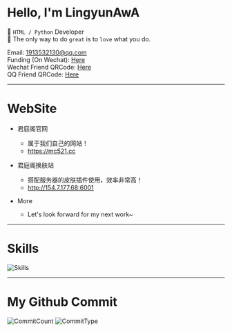 # Hello, I'm LingyunAwA

👦 `HTML / Python` Developer\
📝 The only way to do `great` is to `love` what you do.

Email: [1913532130@qq.com](mailto:1913532130@qq.com)\
Funding (On Wechat): [Here](https://www.lingyunawa.top/static/img/wxzsm.png)\
Wechat Friend QRCode: [Here](https://www.lingyunawa.top/static/img/wx.png)\
QQ Friend QRCode: [Here](https://www.lingyunawa.top/static/img/qq.png)

---

# WebSite
  - 君庭阁官网
    - 属于我们自己的网站！
    - https://mc521.cc
   
  - 君庭阁换肤站
    - 搭配服务器的皮肤插件使用，效率非常高！
    - http://154.7.177.68:6001

  - More
    - Let's look forward for my next work~
   
---

# Skills

![Skills](https://skillicons.dev/icons?i=html,css,less,javascript,vue,markdown,nodejs,npm,python,sqlite,git,vscode,visualstudio,github,githubactions,windows,linux&perline=18)

---

# My Github Commit
![CommitCount](https://camo.githubusercontent.com/10836eb7650d7690f85eb64a6781646da1c77c2e532445430a781e2c7cf54001/687474703a2f2f6769746875622d70726f66696c652d73756d6d6172792d63617264732e76657263656c2e6170702f6170692f63617264732f73746174733f757365726e616d653d4a696e674861692d4c696e6779756e267468656d653d676974687562) ![CommitType](https://camo.githubusercontent.com/0597ed03731c36ce95a6bffe567f7ddb1c415395655bcb7ef7b24ba223c04716/687474703a2f2f6769746875622d70726f66696c652d73756d6d6172792d63617264732e76657263656c2e6170702f6170692f63617264732f6d6f73742d636f6d6d69742d6c616e67756167653f757365726e616d653d4a696e674861692d4c696e6779756e267468656d653d676974687562)
